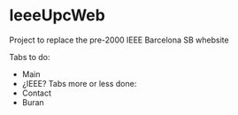 # IeeeUpcWeb

Project to replace the pre-2000 IEEE Barcelona SB whebsite

Tabs to do:
  * Main
  * ¿IEEE?
  Tabs more or less done:
  * Contact
  * Buran
